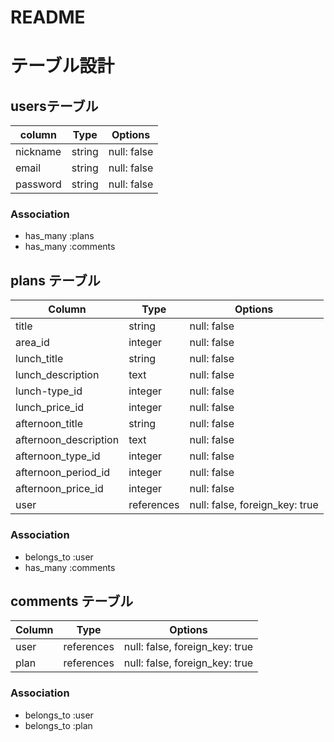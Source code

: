 # README
# テーブル設計

## usersテーブル

| column               | Type     | Options     |
|--------------------- |--------- |------------ |
| nickname             | string   | null: false |
| email                | string   | null: false |
| password             | string   | null: false |

### Association
- has_many :plans
- has_many :comments

## plans テーブル

| Column                  | Type       | Options                        |
| ----------------------- | ---------- | ------------------------------ |
| title                   | string     | null: false                    |
| area_id                 | integer    | null: false                    |
| lunch_title             | string     | null: false                    |
| lunch_description       | text       | null: false                    |
| lunch-type_id           | integer    | null: false                    |
| lunch_price_id          | integer    | null: false                    |
| afternoon_title         | string     | null: false                    |
| afternoon_description   | text       | null: false                    |
| afternoon_type_id       | integer    | null: false                    |
| afternoon_period_id     | integer    | null: false                    |
| afternoon_price_id      | integer    | null: false                    |
| user                    | references | null: false, foreign_key: true |

### Association
- belongs_to :user
- has_many :comments

## comments テーブル

| Column        | Type       | Options                        |
| ------------  | ---------- | ------------------------------ |
| user          | references | null: false, foreign_key: true |
| plan          | references | null: false, foreign_key: true |

### Association
- belongs_to :user
- belongs_to :plan

